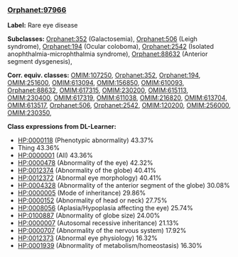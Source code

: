 
### [Orphanet:97966](http://www.orpha.net/ORDO/Orphanet_97966)
**Label:** Rare eye disease

**Subclasses:** [Orphanet:352](http://www.orpha.net/ORDO/Orphanet_352) (Galactosemia), [Orphanet:506](http://www.orpha.net/ORDO/Orphanet_506) (Leigh syndrome), [Orphanet:194](http://www.orpha.net/ORDO/Orphanet_194) (Ocular coloboma), [Orphanet:2542](http://www.orpha.net/ORDO/Orphanet_2542) (Isolated anophthalmia-microphthalmia syndrome), [Orphanet:88632](http://www.orpha.net/ORDO/Orphanet_88632) (Anterior segment dysgenesis), 

**Corr. equiv. classes:** [OMIM:107250](http://purl.obolibrary.org/obo/OMIM_107250), [Orphanet:352](http://www.orpha.net/ORDO/Orphanet_352), [Orphanet:194](http://www.orpha.net/ORDO/Orphanet_194), [OMIM:251600](http://purl.obolibrary.org/obo/OMIM_251600), [OMIM:613094](http://purl.obolibrary.org/obo/OMIM_613094), [OMIM:156850](http://purl.obolibrary.org/obo/OMIM_156850), [OMIM:610093](http://purl.obolibrary.org/obo/OMIM_610093), [Orphanet:88632](http://www.orpha.net/ORDO/Orphanet_88632), [OMIM:617315](http://purl.obolibrary.org/obo/OMIM_617315), [OMIM:230200](http://purl.obolibrary.org/obo/OMIM_230200), [OMIM:615113](http://purl.obolibrary.org/obo/OMIM_615113), [OMIM:230400](http://purl.obolibrary.org/obo/OMIM_230400), [OMIM:617319](http://purl.obolibrary.org/obo/OMIM_617319), [OMIM:611038](http://purl.obolibrary.org/obo/OMIM_611038), [OMIM:216820](http://purl.obolibrary.org/obo/OMIM_216820), [OMIM:613704](http://purl.obolibrary.org/obo/OMIM_613704), [OMIM:613517](http://purl.obolibrary.org/obo/OMIM_613517), [Orphanet:506](http://www.orpha.net/ORDO/Orphanet_506), [Orphanet:2542](http://www.orpha.net/ORDO/Orphanet_2542), [OMIM:120200](http://purl.obolibrary.org/obo/OMIM_120200), [OMIM:256000](http://purl.obolibrary.org/obo/OMIM_256000), [OMIM:230350](http://purl.obolibrary.org/obo/OMIM_230350), 

**Class expressions from DL-Learner:**

- [HP:0000118](http://purl.obolibrary.org/obo/HP_0000118) (Phenotypic abnormality) 43.37%
- Thing 43.36%
- [HP:0000001](http://purl.obolibrary.org/obo/HP_0000001) (All) 43.36%
- [HP:0000478](http://purl.obolibrary.org/obo/HP_0000478) (Abnormality of the eye) 42.32%
- [HP:0012374](http://purl.obolibrary.org/obo/HP_0012374) (Abnormality of the globe) 40.41%
- [HP:0012372](http://purl.obolibrary.org/obo/HP_0012372) (Abnormal eye morphology) 40.41%
- [HP:0004328](http://purl.obolibrary.org/obo/HP_0004328) (Abnormality of the anterior segment of the globe) 30.08%
- [HP:0000005](http://purl.obolibrary.org/obo/HP_0000005) (Mode of inheritance) 29.86%
- [HP:0000152](http://purl.obolibrary.org/obo/HP_0000152) (Abnormality of head or neck) 27.75%
- [HP:0008056](http://purl.obolibrary.org/obo/HP_0008056) (Aplasia/Hypoplasia affecting the eye) 25.74%
- [HP:0100887](http://purl.obolibrary.org/obo/HP_0100887) (Abnormality of globe size) 24.00%
- [HP:0000007](http://purl.obolibrary.org/obo/HP_0000007) (Autosomal recessive inheritance) 21.13%
- [HP:0000707](http://purl.obolibrary.org/obo/HP_0000707) (Abnormality of the nervous system) 17.92%
- [HP:0012373](http://purl.obolibrary.org/obo/HP_0012373) (Abnormal eye physiology) 16.32%
- [HP:0001939](http://purl.obolibrary.org/obo/HP_0001939) (Abnormality of metabolism/homeostasis) 16.30%


